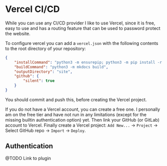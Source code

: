# Vercel CI/CD

While you can use any CI/CD provider I like to use Vercel, since it is free, easy to use and has a routing feature that can be used to password protect the website.

To configure vercel you can add a `vercel.json` with the following contents to the root directory of your repository:

```json
{
    "installCommand": "python3 -m ensurepip; python3 -m pip install -r requirements.txt",
    "buildCommand": "python3 -m mkdocs build",
    "outputDirectory": "site",
    "github": {
        "silent": true
    }
}
```

You should commit and push this, before creating the Vercel project.

If you do not have a Vercel account, you can create a free one.
I personally am on the free tier and have not run in any limitations (except for the missing builtin authentication option) yet.
Then link your GitHub (or GitLab) account to Vercel.
Finally create a Vercel project: `Add New...` -> `Project` -> Select GitHub repo -> `Import` -> `Deploy`.

## Authentication

@TODO Link to plugin
